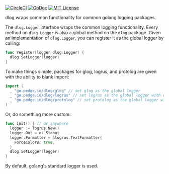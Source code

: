 [![CircleCI](https://circleci.com/gh/peter-edge/go-dlog/tree/master.png)](https://circleci.com/gh/peter-edge/go-dlog/tree/master)
[![GoDoc](http://img.shields.io/badge/api-godoc-blue.svg)](https://godoc.org/go.pedge.io/dlog)
[![MIT License](http://img.shields.io/badge/license-mit-blue.svg)](https://github.com/peter-edge/go-dlog/blob/master/LICENSE)

dlog wraps common functionality for common golang logging packages.

The `dlog.Logger` interface wraps the common logging functionality. Every method on `dlog.Logger`
is also a global method on the `dlog` package. Given an implementation of `dlog.Logger`, you can
register it as the global logger by calling:

```go
func register(logger dlog.Logger) {
  dlog.SetLogger(logger)
}
```

To make things simple, packages for glog, logrus, and protolog are given with the ability to blank import:

```go
import (
  _ "go.pedge.io/dlog/glog" // set glog as the global logger
  _ "go.pedge.io/dlog/logrus" // set logrus as the global logger with default settings
  _ "go.pedge.io/dlog/protolog" // set protolog as the global logger with default settings
)
```

Or, do something more custom:

```go
func init() { // or anywhere
  logger := logrus.New()
  logger.Out = os.Stdout
  logger.Formatter = &logrus.TextFormatter{
    ForceColors: true,
  }
  dlog.SetLogger(logger)
}
```

By default, golang's standard logger is used.
